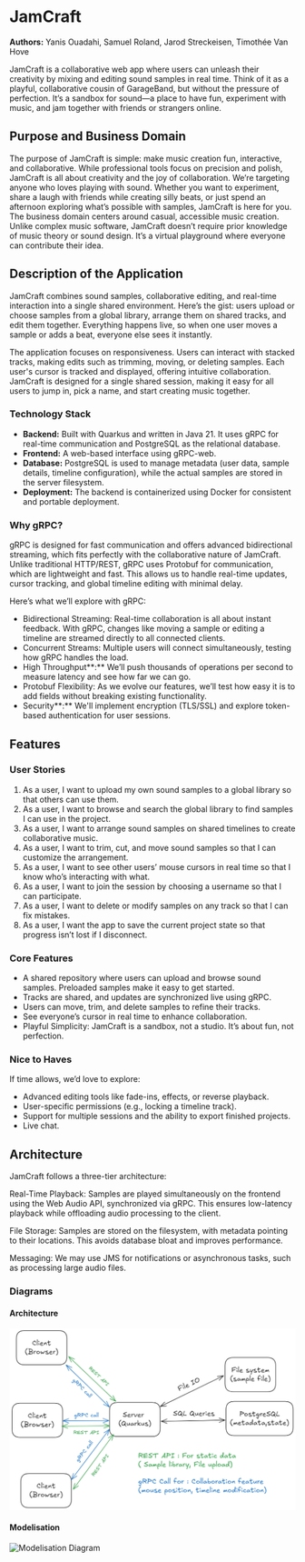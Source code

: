 # **JamCraft**

**Authors:** Yanis Ouadahi, Samuel Roland, Jarod Streckeisen, Timothée Van Hove

JamCraft is a collaborative web app where users can unleash their creativity by mixing and editing sound samples in real time. Think of it as a playful, collaborative cousin of GarageBand, but without the pressure of perfection. It’s a sandbox for sound—a place to have fun, experiment with music, and jam together with friends or strangers online.

## **Purpose and Business Domain**

The purpose of JamCraft is simple: make music creation fun, interactive, and collaborative. While professional tools focus on precision and polish, JamCraft is all about creativity and the joy of collaboration. We’re targeting anyone who loves playing with sound. Whether you want to experiment, share a laugh with friends while creating silly beats, or just spend an afternoon exploring what’s possible with samples, JamCraft is here for you. The business domain centers around casual, accessible music creation. Unlike complex music software, JamCraft doesn’t require prior knowledge of music theory or sound design. It’s a virtual playground where everyone can contribute their idea.

## **Description of the Application**

JamCraft combines sound samples, collaborative editing, and real-time interaction into a single shared environment. Here’s the gist: users upload or choose samples from a global library, arrange them on shared tracks, and edit them together. Everything happens live, so when one user moves a sample or adds a beat, everyone else sees it instantly.

The application focuses on responsiveness. Users can interact with stacked tracks, making edits such as trimming, moving, or deleting samples. Each user's cursor is tracked and displayed, offering intuitive collaboration. JamCraft is designed for a single shared session, making it easy for all users to jump in, pick a name, and start creating music together.

### **Technology Stack**

- **Backend:** Built with Quarkus and written in Java 21. It uses gRPC for real-time communication and PostgreSQL as the relational database.
- **Frontend:** A web-based interface using gRPC-web.
- **Database:** PostgreSQL is used to manage metadata (user data, sample details, timeline configuration), while the actual samples are stored in the server filesystem.
- **Deployment:** The backend is containerized using Docker for consistent and portable deployment.

### **Why gRPC?**

gRPC is designed for fast communication and offers advanced bidirectional streaming, which fits perfectly with the collaborative nature of JamCraft. Unlike traditional HTTP/REST, gRPC uses Protobuf for communication, which are lightweight and fast. This allows us to handle real-time updates, cursor tracking, and global timeline editing with minimal delay.

Here’s what we’ll explore with gRPC:

- Bidirectional Streaming: Real-time collaboration is all about instant feedback. With gRPC, changes like moving a sample or editing a timeline are streamed directly to all connected clients.
- Concurrent Streams: Multiple users will connect simultaneously, testing how gRPC handles the load.
- High Throughput**:** We’ll push thousands of operations per second to measure latency and see how far we can go.
- Protobuf Flexibility: As we evolve our features, we’ll test how easy it is to add fields without breaking existing functionality.
- Security**:** We'll implement encryption (TLS/SSL) and explore token-based authentication for user sessions.

## **Features**

### **User Stories**

1. As a user, I want to upload my own sound samples to a global library so that others can use them.
2. As a user, I want to browse and search the global library to find samples I can use in the project.
3. As a user, I want to arrange sound samples on shared timelines to create collaborative music.
4. As a user, I want to trim, cut, and move sound samples so that I can customize the arrangement.
5. As a user, I want to see other users’ mouse cursors in real time so that I know who’s interacting with what.
6. As a user, I want to join the session by choosing a username so that I can participate.
7. As a user, I want to delete or modify samples on any track so that I can fix mistakes.
8. As a user, I want the app to save the current project state so that progress isn’t lost if I disconnect.

### Core Features

* A shared repository where users can upload and browse sound samples. Preloaded samples make it easy to get started.
* Tracks are shared, and updates are synchronized live using gRPC.
* Users can move, trim, and delete samples to refine their tracks.
* See everyone’s cursor in real time to enhance collaboration.
* Playful Simplicity: JamCraft is a sandbox, not a studio. It’s about fun, not perfection.

### **Nice to Haves**

If time allows, we’d love to explore:

- Advanced editing tools like fade-ins, effects, or reverse playback.
- User-specific permissions (e.g., locking a timeline track).
- Support for multiple sessions and the ability to export finished projects.
- Live chat.

## **Architecture**

JamCraft follows a three-tier architecture:

Real-Time Playback: Samples are played simultaneously on the frontend using the Web Audio API, synchronized via gRPC. This ensures low-latency playback while offloading audio processing to the client.

File Storage: Samples are stored on the filesystem, with metadata pointing to their locations. This avoids database bloat and improves performance.

Messaging: We may use JMS for notifications or asynchronous tasks, such as processing large audio files.

### Diagrams

#### Architecture

![Architecture Diagram](AMT-JamCraft-architecture.png)

#### Modelisation

![Modelisation Diagram](AMT-JamCraft-modélisation.png)